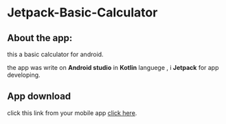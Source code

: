 # Jetpack-Basic-Calculator

## About the app:
this a basic calculator for android.

the app was write on **Android studio** in **Kotlin** languege , i **Jetpack** for app developing.

## App download
click this link from your mobile app [click here](https://github.com/nikaloamashvili/Jetpack-Basic-Calculator/blob/main/app-debug.apk).
